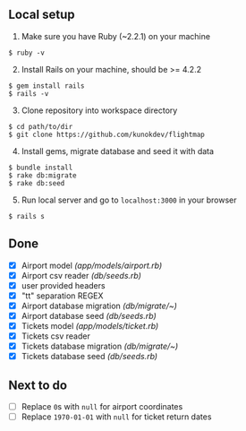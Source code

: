 ## Local setup

1. Make sure you have Ruby (~2.2.1) on your machine

  ```
  $ ruby -v
  ```

2. Install Rails on your machine, should be >= 4.2.2

  ```
  $ gem install rails
  $ rails -v
  ```

3.  Clone repository into workspace directory

  ```
  $ cd path/to/dir
  $ git clone https://github.com/kunokdev/flightmap
  ```

4. Install gems, migrate database and seed it with data

  ```
  $ bundle install
  $ rake db:migrate
  $ rake db:seed
  ```

5. Run local server and go to `localhost:3000` in your browser

  ```
  $ rails s
  ```

## Done

- [x] Airport model *(app/models/airport.rb)*
- [x] Airport csv reader *(db/seeds.rb)*
- [x] user provided headers
- [x] "tt" separation REGEX
- [x] Airport database migration *(db/migrate/~)*
- [x] Airport database seed *(db/seeds.rb)*
- [x] Tickets model *(app/models/ticket.rb)*
- [x] Tickets csv reader
- [x] Tickets database migration *(db/migrate/~)*
- [x] Tickets database seed *(db/seeds.rb)*

## Next to do

- [ ] Replace `0`s with `null` for airport coordinates
- [ ] Replace `1970-01-01` with `null` for ticket return dates
